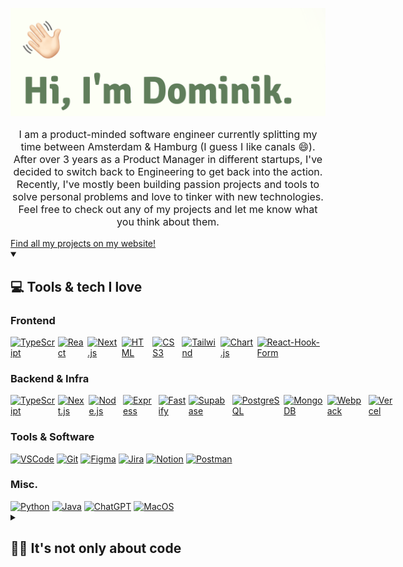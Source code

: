 <p align="center">
  <a href="https://github.com/dominikjessen"><img src="https://github.com/dominikjessen/dominikjessen/blob/main/public/CoverImage_GH.png" alt="Hi, I'm Dominik" /></a>
</p>

<p align="center" style="font-size: 16px">
  I am a product-minded software engineer currently splitting my time between Amsterdam & Hamburg (I guess I like canals 😄). After over 3 years as a Product Manager in different startups, I've decided to switch back to Engineering to get back into the action. Recently, I've mostly been building passion projects and tools to solve personal problems and love to tinker with new technologies. Feel free to check out any of my projects and let me know what you think about them.
</p>
<a href="https://dominikjessen.com">
  Find all my projects on my website!
</a>

<details open>
  <summary><h2>💻 Tools & tech I love</h2></summary>
  
  <h3>Frontend</h3>
  <div style="display: flex; gap: 4px;">
    <a href="https://www.typescriptlang.org/" target="_blank"><img src="https://img.shields.io/badge/typescript-%23007ACC.svg?style=for-the-badge&logo=typescript&logoColor=white" alt="TypeScript" /></a>
    <a href="https://react.dev/" target="_blank"><img src="https://img.shields.io/badge/react-%2320232a.svg?style=for-the-badge&logo=react&logoColor=%2361DAFB" alt="React" /></a>
    <a href="https://nextjs.org/" target="_blank"><img src="https://img.shields.io/badge/Next-black?style=for-the-badge&logo=next.js&logoColor=white" alt="Next.js" /></a>
    <a href="https://www.w3schools.com/html/" target="_blank"><img src="https://img.shields.io/badge/html5-%23E34F26.svg?style=for-the-badge&logo=html5&logoColor=white" alt="HTML" /></a>
    <a href="https://www.w3schools.com/css/" target="_blank"><img src="https://img.shields.io/badge/css3-%231572B6.svg?style=for-the-badge&logo=css3&logoColor=white" alt="CSS3" /></a>
    <a href="https://tailwindcss.com/" target="_blank"><img src="https://img.shields.io/badge/tailwindcss-%2338B2AC.svg?style=for-the-badge&logo=tailwind-css&logoColor=white" alt="Tailwind" /></a>
    <a href="https://www.chartjs.org/" target="_blank"><img src="https://img.shields.io/badge/chart.js-F5788D.svg?style=for-the-badge&logo=chart.js&logoColor=white" alt="Chart.js" /></a>
    <a href="https://www.react-hook-form.com/" target="_blank"><img src="https://img.shields.io/badge/React%20Hook%20Form-%23EC5990.svg?style=for-the-badge&logo=reacthookform&logoColor=white" alt="React-Hook-Form" /></a>
  </div>

  <h3>Backend & Infra</h3>
  <div style="display: flex; gap: 4px;">
    <a href="https://www.typescriptlang.org/" target="_blank"><img src="https://img.shields.io/badge/typescript-%23007ACC.svg?style=for-the-badge&logo=typescript&logoColor=white" alt="TypeScript" /></a>
    <a href="https://nextjs.org/" target="_blank"><img src="https://img.shields.io/badge/Next-black?style=for-the-badge&logo=next.js&logoColor=white" alt="Next.js" /></a>
    <a href="https://nodejs.org/" target="_blank"><img src="https://img.shields.io/badge/node.js-6DA55F?style=for-the-badge&logo=node.js&logoColor=white" alt="Node.js" /></a>
    <a href="https://expressjs.com/" target="_blank"><img src="https://img.shields.io/badge/express.js-%23404d59.svg?style=for-the-badge&logo=express&logoColor=%2361DAFB" alt="Express" /></a>
    <a href="https://fastify.dev/" target="_blank"><img src="https://img.shields.io/badge/fastify-%23000000.svg?style=for-the-badge&logo=fastify&logoColor=white" alt="Fastify" /></a>
    <a href="https://supabase.com/" target="_blank"><img src="https://img.shields.io/badge/Supabase-3ECF8E?style=for-the-badge&logo=supabase&logoColor=white" alt="Supabase" /></a>
    <a href="https://www.postgresql.org/" target="_blank"><img src="https://img.shields.io/badge/postgres-%23316192.svg?style=for-the-badge&logo=postgresql&logoColor=white" alt="PostgreSQL" /></a>
    <a href="https://www.mongodb.com/" target="_blank"><img src="https://img.shields.io/badge/MongoDB-%234ea94b.svg?style=for-the-badge&logo=mongodb&logoColor=white" alt="MongoDB" /></a>
    <a href="https://webpack.js.org/" target="_blank"><img src="https://img.shields.io/badge/webpack-%238DD6F9.svg?style=for-the-badge&logo=webpack&logoColor=black" alt="Webpack"></a>
    <a href="https://vercel.com" target="_blank"><img src="https://img.shields.io/badge/vercel-%23000000.svg?style=for-the-badge&logo=vercel&logoColor=white" alt="Vercel" /></a>
  </div>
  
  <h3>Tools & Software</h3>
  <div style="display: flex; gap: 4px;">
    <a href="https://code.visualstudio.com/" target="_blank"><img src="https://img.shields.io/badge/Visual%20Studio%20Code-0078d7.svg?style=for-the-badge&logo=visual-studio-code&logoColor=white" alt="VSCode" /></a>
    <a href="https://git-scm.com/" target="_blank"><img src="https://img.shields.io/badge/git-%23F05033.svg?style=for-the-badge&logo=git&logoColor=white" alt="Git"></a>
    <a href="https://www.figma.com/" target="_blank"><img src="https://img.shields.io/badge/figma-%23F24E1E.svg?style=for-the-badge&logo=figma&logoColor=white" alt="Figma" /></a>
    <a href="https://www.atlassian.com/software/jira" target="_blank"><img src="https://img.shields.io/badge/jira-%230A0FFF.svg?style=for-the-badge&logo=jira&logoColor=white" alt="Jira" /></a>
    <a href="https://www.notion.so/" target="_blank"><img src="https://img.shields.io/badge/Notion-%23000000.svg?style=for-the-badge&logo=notion&logoColor=white" alt="Notion" /></a>
    <a href="https://www.postman.com/" target="_blank"><img src="https://img.shields.io/badge/Postman-FF6C37?style=for-the-badge&logo=postman&logoColor=white" alt="Postman"></a>
  </div>

  <h3>Misc.</h3>
  <div style="display: flex; gap: 4px;">
    <a href="https://www.python.org/" target="_blank"><img src="https://img.shields.io/badge/python-3670A0?style=for-the-badge&logo=python&logoColor=ffdd54" alt="Python"></a>
    <a href="https://en.wikipedia.org/wiki/Java_(programming_language)" target="_blank"><img src="https://img.shields.io/badge/java-%23ED8B00.svg?style=for-the-badge&logo=openjdk&logoColor=white" alt="Java"></a>
    <a href="https://chat.openai.com/" target="_blank"><img src="https://img.shields.io/badge/chatGPT-74aa9c?style=for-the-badge&logo=openai&logoColor=white" alt="ChatGPT"></a>
    <a href="https://www.apple.com/macos/ventura/" target="_blank"><img src="https://img.shields.io/badge/mac%20os-000000?style=for-the-badge&logo=macos&logoColor=F0F0F0" alt="MacOS" /></a>
  </div>
</details>

<details>
  <summary><h2>🕺🏼 It's not only about code</h2></summary>
  <h3>When I'm not coding, I am currently...</h3>
  <ul>
    <li>Watching - The Bear on Netflix</li>
    <li>Playing - Alan Wake 2 on PS5</li>
    <li>Listening to - Jungle by Petit Biscuit</li>
    <li>Reading - Project Hail Mary by Andy Weir</li>
    <li>Sipping - 1 cup of coffee a day</li>
  </ul>
</details>
